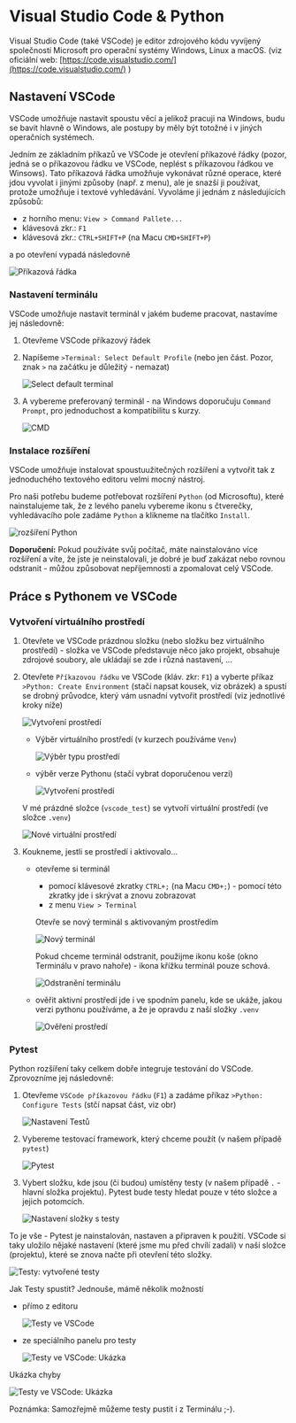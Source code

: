 # Visual Studio Code & Python

Visual Studio Code (také VSCode) je editor zdrojového kódu vyvíjený společností Microsoft pro operační systémy Windows, Linux a macOS. (viz oficiální web: [https://code.visualstudio.com/](https://code.visualstudio.com/) )

## Nastavení VSCode

VSCode umožňuje nastavit spoustu věcí a jelikož pracuji na Windows, budu se bavit hlavně o Windows, ale postupy by měly být totožné i v jiných operačních systémech.

Jedním ze základním příkazů ve VSCode je otevření příkazové řádky (pozor, jedná se o příkazovou řádku ve VSCode, neplést s příkazovou řádkou ve Winsows). Tato příkazová řádka umožňuje vykonávat různé operace, které jdou vyvolat i jinými způsoby (např. z menu), ale je snazší ji používat, protože umožňuje i textové vyhledávání. Vyvoláme ji jednám z následujících způsobů:

- z horního menu: `View > Command Pallete...`
- klávesová zkr.: `F1`
- klávesová zkr.: `CTRL+SHIFT+P` (na Macu `CMD+SHIFT+P`)

a po otevření vypadá následovně

![Příkazová řádka](./static/cmd-pallete.png)

### Nastavení terminálu

VSCode umožňuje nastavit terminál v jakém budeme pracovat, nastavíme jej následovně:

1. Otevřeme VSCode příkazový řádek
1. Napíšeme `>Terminal: Select Default Profile`
(nebo jen část. Pozor, znak `>` na začátku je důležitý - nemazat)

    ![Select default terminal](./static/cmd-terminal.png)

1. A vybereme preferovaný terminál - na Windows doporučuju `Command Prompt`, pro jednoduchost a kompatibilitu s kurzy.

    ![CMD](./static/cmd-cmd.png)

### Instalace rozšíření

VSCode umožňuje instalovat spoustuužitečných rozšíření a vytvořit tak z jednoduchého textového editoru velmi mocný nástroj.

Pro naši potřebu budeme potřebovat rozšíření `Python` (od Microsoftu), které nainstalujeme tak, že z levého panelu vybereme ikonu s čtverečky, vyhledávacího pole zadáme `Python` a klikneme na tlačítko `Install`.

![rozšíření Python](./static/extension.png)

**Doporučení:** Pokud používáte svůj počítač, máte nainstalováno více rozšíření a víte, že jste je neinstalovali, je dobré je buď zakázat nebo rovnou odstranit - můžou způsobovat nepříjemnosti a zpomalovat celý VSCode.

## Práce s Pythonem ve VSCode

### Vytvoření virtuálního prostředí

1. Otevřete ve VSCode prázdnou složku (nebo složku bez virtuálního prostředí) - složka ve VSCode představuje něco jako projekt, obsahuje zdrojové soubory, ale ukládají se zde i různá nastavení, ...
1. Otevřete `Příkazovou řádku` ve VSCode (kláv. zkr: `F1`) a vyberte příkaz `>Python: Create Environment` (stačí napsat kousek, viz obrázek) a spustí se drobný průvodce, který vám usnadní vytvořit prostředí (viz jednotlivé kroky níže)

      ![Vytvoření prostředí](./static/create-venv.png)

    - Výběr virtuálního prostředí (v kurzech používáme `Venv`)

      ![Výběr typu prostředí](./static/venv-type.png)

    - výběr verze Pythonu (stačí vybrat doporučenou verzi)

      ![Vytvoření prostředí](./static/venv-python.png)

    V mé prázdné složce (`vscode_test`) se vytvoří virtuální prostředí (ve složce `.venv`)

      ![Nové virtuální prostředí](./static/new_venv.png)

1. Koukneme, jestli se prostředí i aktivovalo...

    - otevřeme si terminál

        - pomocí klávesové zkratky `CTRL+;` (na Macu `CMD+;`) - pomocí této zkratky jde i skrývat a znovu zobrazovat
        - z menu `View > Terminal`

        Otevře se nový terminál s aktivovaným prostředím

        ![Nový terminál](./static/terminal.png)

        Pokud chceme terminál odstranit, použijme ikonu koše (okno Terminálu v pravo nahoře) - ikona křížku terminál pouze schová.

        ![Odstranění terminálu](./static/terminal-kill.png)

    - ověřit aktivní prostředí jde i ve spodním panelu, kde se ukáže, jakou verzi pythonu používáme, a že je opravdu z naší složky `.venv`

      ![Ověření prostředí](./static/venv-panel.png)

### Pytest

Python rozšíření taky celkem dobře integruje testování do VSCode. Zprovozníme jej následovně:

1. Otevřeme `VSCode příkazovou řádku` (`F1`) a zadáme příkaz `>Python: Configure Tests` (stčí napsat část, viz obr)

    ![Nastavení Testů](./static/tests-config.png)

1. Vybereme testovací framework, který chceme použít (v našem případě `pytest`)

    ![Pytest](./static/pytest.png)

1. Vybert složku, kde jsou (či budou) umístěny testy (v našem případě `.` - hlavní složka projektu). Pytest bude testy hledat pouze v této složce a jejich potomcích.

    ![Nastavení složky s testy](./static/tests-folder.png)

To je vše - Pytest je nainstalován, nastaven a připraven k použití. VSCode si taky uložilo nějaké nastavení (které jsme mu před chvílí zadali) v naší složce (projektu), které se znova načte při otevření této složky.

  ![Testy: vytvořené testy](./static/tests-settings.png)

Jak Testy spustit? Jednouše, mámě několik možností

- přímo z editoru

  ![Testy ve VSCode](./static/pytest-1.png)

- ze speciálního panelu pro testy

  ![Testy ve VSCode: Ukázka](./static/pytest-2.png)

Ukázka chyby

  ![Testy ve VSCode: Ukázka](./static/pytest-error.png)

Poznámka: Samozřejmě můžeme testy pustit i z Terminálu ;-).
